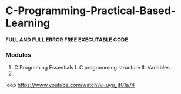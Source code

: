 # C-Programming-Practical-Based-Learning
#### FULL AND FULL ERROR FREE EXECUTABLE CODE

### Modules
1. C Programing Essentials
   I.  C programming structure
   II. Variables  
3. 

loop
https://www.youtube.com/watch?v=uyu_jf01a74

